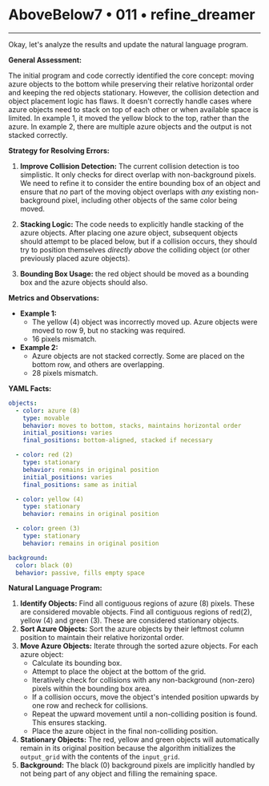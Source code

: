 # AboveBelow7 • 011 • refine_dreamer

---
Okay, let's analyze the results and update the natural language program.

**General Assessment:**

The initial program and code correctly identified the core concept: moving azure objects to the bottom while preserving their relative horizontal order and keeping the red objects stationary. However, the collision detection and object placement logic has flaws. It doesn't correctly handle cases where azure objects need to stack on top of each other or when available space is limited. In example 1, it moved the yellow block to the top, rather than the azure. In example 2, there are multiple azure objects and the output is not stacked correctly.

**Strategy for Resolving Errors:**

1.  **Improve Collision Detection:** The current collision detection is too simplistic. It only checks for direct overlap with non-background pixels. We need to refine it to consider the entire bounding box of an object and ensure that *no* part of the moving object overlaps with *any* existing non-background pixel, including other objects of the same color being moved.

2.  **Stacking Logic:** The code needs to explicitly handle stacking of the azure objects. After placing one azure object, subsequent objects should attempt to be placed below, but if a collision occurs, they should try to position themselves *directly above* the colliding object (or other previously placed azure objects).

3. **Bounding Box Usage:** the red object should be moved as a bounding box and the azure objects should also.

**Metrics and Observations:**

*   **Example 1:**
    *   The yellow (4) object was incorrectly moved up. Azure objects were moved to row 9, but no stacking was required.
    *   16 pixels mismatch.
*   **Example 2:**
    *   Azure objects are not stacked correctly. Some are placed on the bottom row, and others are overlapping.
    *   28 pixels mismatch.

**YAML Facts:**

```yaml
objects:
  - color: azure (8)
    type: movable
    behavior: moves to bottom, stacks, maintains horizontal order
    initial_positions: varies
    final_positions: bottom-aligned, stacked if necessary

  - color: red (2)
    type: stationary
    behavior: remains in original position
    initial_positions: varies
    final_positions: same as initial

  - color: yellow (4)
    type: stationary
    behavior: remains in original position

  - color: green (3)
    type: stationary
    behavior: remains in original position

background:
  color: black (0)
  behavior: passive, fills empty space
```

**Natural Language Program:**

1.  **Identify Objects:** Find all contiguous regions of azure (8) pixels. These are considered movable objects. Find all contiguous regions of red(2), yellow (4) and green (3). These are considered stationary objects.
2.  **Sort Azure Objects:** Sort the azure objects by their leftmost column position to maintain their relative horizontal order.
3.  **Move Azure Objects:** Iterate through the sorted azure objects. For each azure object:
    *   Calculate its bounding box.
    *   Attempt to place the object at the bottom of the grid.
    *   Iteratively check for collisions with any non-background (non-zero) pixels within the bounding box area.
    *   If a collision occurs, move the object's intended position upwards by one row and recheck for collisions.
    *   Repeat the upward movement until a non-colliding position is found. This ensures stacking.
    *   Place the azure object in the final non-colliding position.
4. **Stationary Objects:** The red, yellow and green objects will automatically remain in its original position because the algorithm initializes the `output_grid` with the contents of the `input_grid`.
5. **Background:** The black (0) background pixels are implicitly handled by not being part of any object and filling the remaining space.
```

